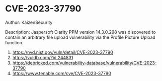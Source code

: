 # CVE-2023-37790

Author: KaizenSecurity

Description: Jaspersoft Clarity PPM version 14.3.0.298 was discovered to contain an arbitrary file upload vulnerability via the Profile Picture Upload function.

1. https://nvd.nist.gov/vuln/detail/CVE-2023-37790
2. https://vuldb.com/?id.244831
3. https://debricked.com/vulnerability-database/vulnerability/CVE-2023-37790
4. https://www.tenable.com/cve/CVE-2023-37790
